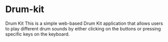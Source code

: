 # Drum-kit
Drum Kit This is a simple web-based Drum Kit application that allows users to play different drum sounds by either clicking on the buttons or pressing specific keys on the keyboard.
